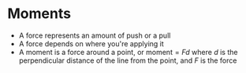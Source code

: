 # Moments

- A force represents an amount of push or a pull
- A force depends on where you're applying it
- A moment is a force around a point, or $\text{moment} = Fd$ where $d$ is the
  perpendicular distance of the line from the point, and $F$ is the force


